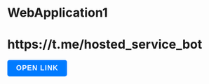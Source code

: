 # WebApplication1
<h1>https://t.me/hosted_service_bot</h1>
<button onclick="window.open('https://t.me/hosted_service_bot', '_blank')" style="padding: 10px 20px; background-color: #007bff; color: white; border: none; border-radius: 5px; cursor: pointer; font-size: 16px; font-weight: bold; text-transform: uppercase; letter-spacing: 1px; transition: background-color 0.3s;">
    Open Link
</button>

